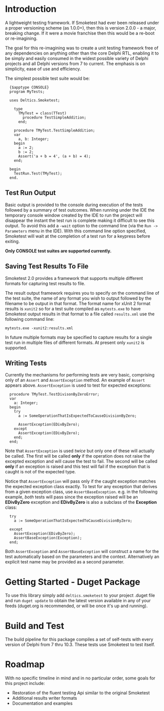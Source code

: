 # Introduction 
A lightweight testing framework.  If Smoketest had ever been released under a proper versioning scheme (as 1.0.0+), then this is version 2.0.0 - a major, breaking change.  If it were a movie franchise then this would be a re-boot or re-imagining.

The goal for this re-imagining was to create a unit testing framework free of any dependencies on anything other than the core Delphi RTL, enabling it to be simply and easily consumed in the widest possible variety of Delphi projects and all Delphi versions from 7 to current.  The emphasis is on simplicity, ease of use and efficiency.

The simplest possible test suite would be:

```
  {$apptype CONSOLE}
  program MyTests;

  uses Deltics.Smoketest;

    type
      TMyTest = class(TTest)
        procedure TestSimpleAddition;
      end;

    procedure TMyTest.TestSimpleAddition;
    var
      a, b: Integer;
    begin
      a := 2;
      b := 2;
      Assert('a + b = 4', (a + b) = 4);
    end;

  begin
    TestRun.Test(TMyTest);
  end.
```

## Test Run Output
Basic output is provided to the console during execution of the tests followed by a summary of test outcomes.  When running under the IDE the temporary console window created by the IDE to run the project will disappear the instant the test run is complete making it difficult to see this output.  To avoid this add a `-wait` option to the command line (via the `Run -> Parameters` menu in the IDE).  With this command line option specified, Smoketest will wait at the completion of a test run for a keypress before exiting.

**Only CONSOLE test suites are supported currently.**


## Saving Test Results To File
Smoketest 2.0 provides a framework that supports multiple different formats for capturing test results to file.

The result output framework requires you to specify on the command line of the test suite, the name of any format you wish to output followed by the filename to be output in that format.  The format name for xUnit 2 format results is `xunit2` so for a test suite compiled as `mytests.exe` to have Smoketest output results in that format to a file called `results.xml` use the following command line:

    mytests.exe -xunit2:results.xml

In future multiple formats may be specified to capture results for a single test run in multiple files of different formats.  At present only `xunit2` is supported.


## Writing Tests
Currently the mechanisms for performing tests are very basic, comprising only of an `Assert` and `AssertException` method.  An example of `Assert` appears above.  `AssertException` is used to test for expected exceptions:

```
  procedure TMyTest.TestDivisonByZeroError;
  var
    a: Integer;
  begin
    try
      a := SomeOperationThatIsExpectedToCauseDivisionByZero;

      AssertException(EDivByZero);
    except
      AssertException(EDivByZero);
    end;
  end;
```

Note that `AssertException` is used _twice_ but only one of these will actually be called.  The first will be called **only** if the operation does not raise the excepted exception and will cause the test to fail.  The second will be called **only** if an exception is raised and this test will fail if the exception that is caught is not of the expected type.

Notice that `AssertException` will pass only if the caught exception matches the expected exception class exactly.  To test for any exception that derives from a given exception class, use `AssertBaseException`. e.g. in the following example, _both_ tests will pass since the exception raised will be an **EDivByZero** exception and **EDivByZero** is also a subclass of the **Exception** class:

```
  try
    a := SomeOperationThatIsExpectedToCauseDivisionByZero;
        
  except
    AssertException(EDivByZero);
    AssertBaseException(Exception);
  end;
```

Both `AssertException` and `AssertBaseException` will construct a name for the test automatically based on the parameters and the context.  Alternatively an explicit test name may be provided as a second parameter.


# Getting Started - Duget Package
To use this library simply add `deltics.smoketest` to your project .duget file and run `duget update` to obtain the latest version available in any of your feeds (duget.org is recommended, or will be once it's up and running).


# Build and Test
The build pipeline for this package compiles a set of self-tests with every version of Delphi from 7 thru 10.3.  These tests use Smoketest to test itself.


# Roadmap

With no specific timeline in mind and in no particular order, some goals for this project include:

- Restoration of the fluent testing Api similar to the original Smoketest
- Additional results writer formats
- Documentation and examples